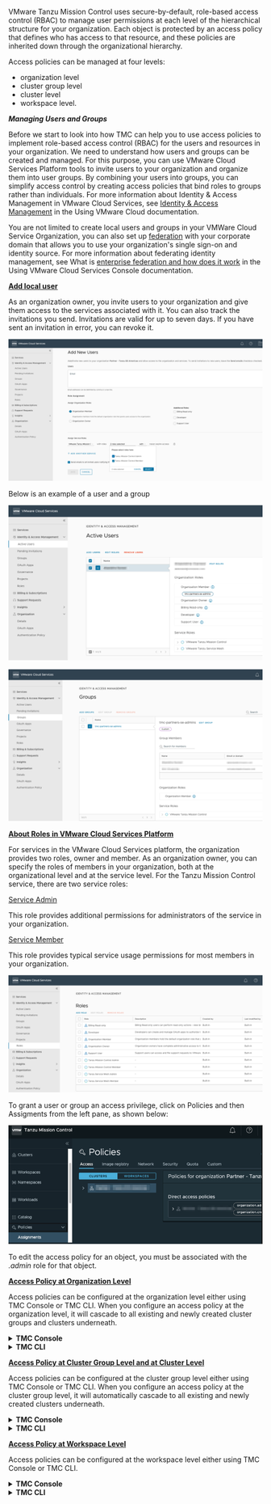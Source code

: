 
VMware Tanzu Mission Control uses secure-by-default, role-based access control (RBAC) to manage user permissions at each level of the hierarchical structure for your organization. Each object is protected by an access policy that defines who has access to that resource, and these policies are inherited down through the organizational hierarchy.

Access policies can be managed at four levels:

* organization level
* cluster group level
* cluster level 
* workspace level.

***Managing Users and Groups***

Before we start to look into how TMC can help you to use access policies to implement role-based access control (RBAC) for the users and resources in your organization. We need to understand how users and groups can be created and managed. For this purpose, you can use VMware Cloud Services Platform tools to invite users to your organization and organize them into user groups. 
By combining your users into groups, you can simplify access control by creating access policies that bind roles to groups rather than individuals. For more information about Identity & Access Management in VMware Cloud Services, see [Identity & Access Management](https://docs.vmware.com/en/VMware-Cloud-services/services/Using-VMware-Cloud-Services/GUID-D8316607-FE94-4DBA-9712-5CAD4DE885B5.html) in the Using VMware Cloud documentation.

You are not limited to create local users and groups in your VMWare Cloud Service Organization, you can also set up <ins>federation</ins> with your corporate domain that allows you to use your organization's single sign-on and identity source. For more information about federating identity management, see What is [enterprise federation and how does it work](https://docs.vmware.com/en/VMware-Cloud-services/services/setting-up-enterprise-federation-cloud-services/GUID-76FAECB3-CFAA-461E-B9C9-2A49C39CD17F.html) in the Using VMware Cloud Services Console documentation.

<ins>**Add local user**</ins> 

As an organization owner, you invite users to your organization and give them access to the services associated with it. You can also track the invitations you send. Invitations are valid for up to seven days. If you have sent an invitation in error, you can revoke it.

![](./images/csp-adduser.png)

Below is an example of a user and a group

![](./images/csp-users.png)

![](./images/csp-groups.png)

<ins>**About Roles in VMware Cloud Services Platform**</ins>

For services in the VMware Cloud Services platform, the organization provides two roles, owner and member. As an organization owner, you can specify the roles of members in your organization, both at the organizational level and at the service level. For the Tanzu Mission Control service, there are two service roles:

<ins>Service Admin</ins>

This role provides additional permissions for administrators of the service in your organization.

<ins>Service Member</ins>

This role provides typical service usage permissions for most members in your organization.

![](./images/csp-roles.png)

To grant a user or group an access privilege, click on Policies and then Assigments from the left pane, as shown below:

![](./images/policies.png)

To edit the access policy for an object, you must be associated with the *.admin* role for that object.

<b><u>Access Policy at Organization Level</u></b>

Access policies can be configured at the organization level either using TMC Console or TMC CLI.
When you configure an access policy at the organization level, it will cascade to all existing and newly created cluster groups and clusters underneath.  

<details>
<summary><b>TMC Console</b></summary>
<p>

* Click on Access then the root organization in the left pane.
* In the organizational view on the Access tab of the Policies page, select the object whose access policy you want to add a role binding to.

![](./images/policy-org.png)

- Click on the organization:  *Partner - Tanzu SE Americas*
- Click the arrow next to the object name *Partner - Tanzu SE Americas* under Direct access policies.
- Click Create Role Binding.
- Select the *cluster.admin* role to grant administrative access to this cluster group that you want to bind to an identity.
- Select the identity type (user or group) that you want to bind.
- Enter one or more identities, clicking Add after each identity, and then click Save.
</p> 
</details>
<details>
<summary><b>TMC CLI</b></summary>
<p>

* Create a policy 

    ```execute-1
    tmc organization iam add-binding -r cluster.edit -u user01 
    ```
* Confirm that the policy has been created    

    ```execute-1
    tmc organization iam get-policy
    ```
* Delete the created policy 

    ```execute-1
    tmc organization iam remove-binding -r cluster.edit -u user01 
    ```    
</p> 
</details>
<p></p>
<b><u>Access Policy at Cluster Group Level and at Cluster Level</u></b>

  Access policies can be configured at the cluster group level either using TMC Console or TMC CLI.
  When you configure an access policy at the cluster group level, it will automatically cascade to all existing and newly created clusters underneath.  

<details>
<summary><b>TMC Console</b></summary>
<p>

![](./images/policy-access-cg-1.png)

- Click on the cluster group:  *tko-day1-ops-cg*. 
- Click the arrow next to the object name under Direct access policies.
- Click Create Role Binding.
- Select the *cluster.admin* role to grant administrative access to this cluster group that you want to bind to an identity.
- Select the identity type (user or group) that you want to bind.
- Enter one or more identities, clicking Add after each identity, and then click Save.

>You can repeat the same step above for **{{ session_namespace }}-cluster** to assign access policies at cluster level

![](./images/policy-access-cg-2.png)
</p> 
</details>
<details>
<summary><b>TMC CLI</b></summary>
<p>

* Create a policy 
    * Cluster Group Level
    ```execute-1
    tmc clustergroup iam add-binding tko-day1-ops-cg -r cluster.edit -u user01 
    ```
    * Cluster Level
    ```execute-1
    tmc cluster iam add-binding {{ session_namespace }}-cluster -r cluster.edit -u user01 
    ```
* Confirm that the policy has been created    
    * Cluster Group Level
    ```execute-1
    tmc clustergroup iam get-policy tko-day1-ops-cg
    ```
    * Cluster Level
    ```execute-1
    tmc cluster iam get-policy {{ session_namespace }}-cluster
    ```
* Delete the created policy 
    * Cluster Group Level
    ```execute-1
    tmc clustergroup iam remove-binding tko-day1-ops-cg -r cluster.edit -u user01 
    ```
    * Cluster Level
    ```execute-1
    tmc cluster iam remove-binding {{ session_namespace }}-cluster -r cluster.edit -u user01 
    ```
</p> 
</details>
<p></p>
<b><u>Access Policy at Workspace Level</u></b>

Access policies can be configured at the workspace level either using TMC Console or TMC CLI.

<details>
<summary><b>TMC Console</b></summary>
<p>
![](./images/policy-access-ws-1.png)

* click on the workspace: *tko-day1-ops-ws*. Similar to the steps given above, we can grant a desired
* role binding to the workspace:  *tko-day1-ops-ws* as shown below. 
* this time grant the *namespace.admin* privilege to a group of users. 
* click Add after each identity, and then click Save.

![](./images/policy-access-ws-2.png)

</p> 
</details>

<details>
<summary><b>TMC CLI</b></summary>
<p>

* Create a policy 

    ```execute-1
    tmc workspace iam add-binding -r cluster.edit -u user01 
    ```
* Confirm that the policy has been created    

    ```execute-1
    tmc workspace iam get-policy
    ```
* Delete the created policy 

    ```execute-1
    tmc workspace iam remove-binding -r cluster.edit -u user01 
    ``` 
</p> 
</details>